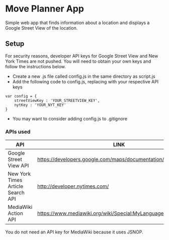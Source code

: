 # Move Planner App

Simple web app that finds information about a location and displays a Google Street View of the location.

## Setup

For security reasons, developer API keys for Google Street View and New York Times are not pushed. You will need to obtain your own keys and follow the instructions below.

* Create a new .js file called config.js in the same directory as script.js
* Add the following code to config.js, replacing with your respective API keys

```
var config = {
	streetViewKey : 'YOUR_STREETVIEW_KEY',
	nytKey : 'YOUR_NYT_KEY'
}
```

* You may want to consider adding config.js to .gitignore

### APIs used

| API | LINK |
| ------ | ------ |
| Google Street View API | https://developers.google.com/maps/documentation/streetview/ |
| New York Times Article Search API | http://developer.nytimes.com/ |
| MediaWiki Action API | https://www.mediawiki.org/wiki/Special:MyLanguage/API:Main_page |

You do not need an API key for MediaWiki because it uses JSNOP.